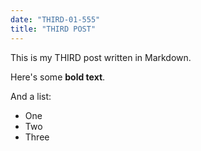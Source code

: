 ```yaml
---
date: "THIRD-01-555"
title: "THIRD POST"
---
```




This is my THIRD post written in Markdown.

Here's some __bold text__.

And a list: 

* One
* Two
* Three